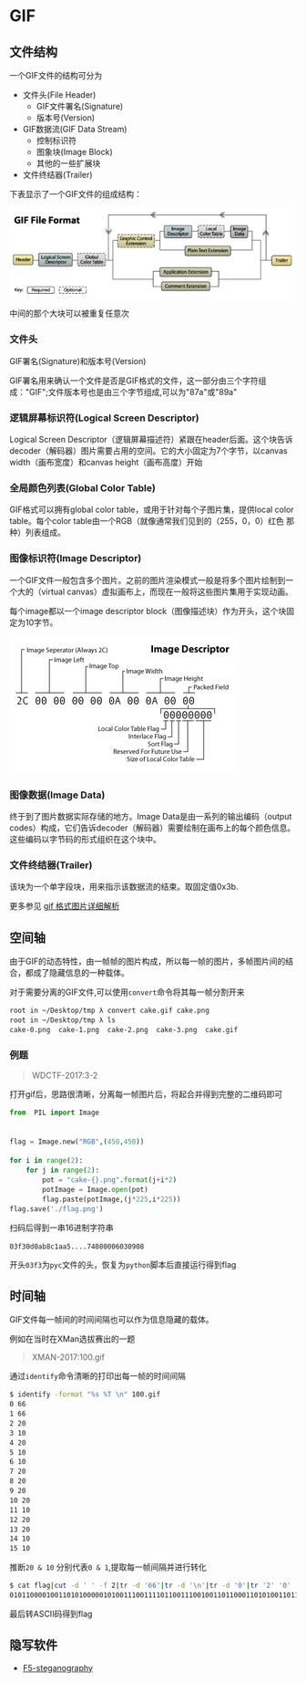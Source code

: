 GIF
===

文件结构
--------

一个GIF文件的结构可分为

-   文件头(File Header)
    -   GIF文件署名(Signature)
    -   版本号(Version)
-   GIF数据流(GIF Data Stream)
    -   控制标识符
    -   图象块(Image Block)
    -   其他的一些扩展块
-   文件终结器(Trailer)

下表显示了一个GIF文件的组成结构：

![](/misc/picture/figure/gif.png)

中间的那个大块可以被重复任意次

### 文件头

GIF署名(Signature)和版本号(Version)

GIF署名用来确认一个文件是否是GIF格式的文件，这一部分由三个字符组成："GIF";文件版本号也是由三个字节组成,可以为"87a"或"89a"

### 逻辑屏幕标识符(Logical Screen Descriptor)

Logical Screen
Descriptor（逻辑屏幕描述符）紧跟在header后面。这个块告诉decoder（解码器）图片需要占用的空间。它的大小固定为7个字节，以canvas
width（画布宽度）和canvas height（画布高度）开始

### 全局颜色列表(Global Color Table)

GIF格式可以拥有global color table，或用于针对每个子图片集，提供local
color table。每个color
table由一个RGB（就像通常我们见到的（255，0，0）红色 那种）列表组成。

### 图像标识符(Image Descriptor)

一个GIF文件一般包含多个图片。之前的图片渲染模式一般是将多个图片绘制到一个大的（virtual
canvas）虚拟画布上，而现在一般将这些图片集用于实现动画。

每个image都以一个image descriptor
block（图像描述块）作为开头，这个块固定为10字节。

![](/misc/picture/figure/imagesdescription.png)

### 图像数据(Image Data)

终于到了图片数据实际存储的地方。Image Data是由一系列的输出编码（output
codes）构成，它们告诉decoder（解码器）需要绘制在画布上的每个颜色信息。这些编码以字节码的形式组织在这个块中。

### 文件终结器(Trailer)

该块为一个单字段块，用来指示该数据流的结束。取固定值0x3b.

更多参见 [gif 格式图片详细解析](http://www.jianshu.com/p/df52f1511cf8)

空间轴
------

由于GIF的动态特性，由一帧帧的图片构成，所以每一帧的图片，多帧图片间的结合，都成了隐藏信息的一种载体。

对于需要分离的GIF文件,可以使用`convert`命令将其每一帧分割开来

```sh
root in ~/Desktop/tmp λ convert cake.gif cake.png
root in ~/Desktop/tmp λ ls
cake-0.png  cake-1.png  cake-2.png  cake-3.png  cake.gif
```

### 例题

> WDCTF-2017:3-2

打开gif后，思路很清晰，分离每一帧图片后，将起合并得到完整的二维码即可

```python
from  PIL import Image


flag = Image.new("RGB",(450,450))

for i in range(2):
    for j in range(2):
        pot = "cake-{}.png".format(j+i*2)
        potImage = Image.open(pot)
        flag.paste(potImage,(j*225,i*225))
flag.save('./flag.png')
```

扫码后得到一串16进制字符串

`03f30d0ab8c1aa5....74080006030908`

开头`03f3`为`pyc`文件的头，恢复为`python`脚本后直接运行得到flag

时间轴
------

GIF文件每一帧间的时间间隔也可以作为信息隐藏的载体。

例如在当时在XMan选拔赛出的一题

> XMAN-2017:100.gif

通过`identify`命令清晰的打印出每一帧的时间间隔

```sh
$ identify -format "%s %T \n" 100.gif
0 66
1 66
2 20
3 10
4 20
5 10
6 10
7 20
8 20
9 20
10 20
11 10
12 20
13 20
14 10
15 10
```

推断`20 & 10` 分别代表`0 & 1`,提取每一帧间隔并进行转化

```sh
$ cat flag|cut -d ' ' -f 2|tr -d '66'|tr -d '\n'|tr -d '0'|tr '2' '0'
0101100001001101010000010100111001111011001110010011011000110101001101110011010101100010011001010110010101100100001101000110010001100101011000010011000100111000011001000110010101100100001101000011011100110011001101010011011000110100001100110110000101100101011000110110011001100001001100110011010101111101#
```

最后转ASCII码得到flag

隐写软件
--------

-   [F5-steganography](https://github.com/matthewgao/F5-steganography)

